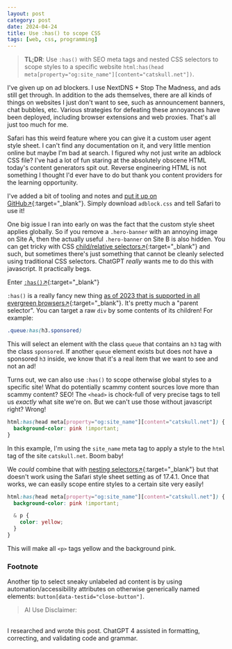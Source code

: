 ```yaml
---
layout: post
category: post
date: 2024-04-24
title: Use :has() to scope CSS
tags: [web, css, programming]
---
```


> **TL;DR**: Use `:has()` with SEO meta tags and nested CSS selectors to scope styles to a specific website `html:has(head meta[property="og:site_name"][content="catskull.net"])`.

I've given up on ad blockers. I use NextDNS + Stop The Madness, and ads still get through. In addition to the ads themselves, there are all kinds of things on websites I just don't want to see, such as announcement banners, chat bubbles, etc. Various strategies for defeating these annoyances have been deployed, including browser extensions and web proxies. That's all just too much for me.

Safari has this weird feature where you can give it a custom user agent style sheet. I can't find any documentation on it, and very little mention online but maybe I'm bad at search. I figured why not just write an adblock CSS file? I've had a lot of fun staring at the absolutely obscene HTML today's content generators spit out. Reverse engineering HTML is not something I thought I'd ever have to do but thank you content providers for the learning opportunity.

I've added a bit of tooling and notes and [put it up on GitHub↗](https://github.com/catskull/adblock.css){:target="_blank"}. Simply download `adblock.css` and tell Safari to use it!

One big issue I ran into early on was the fact that the custom style sheet applies globally. So if you remove a `.hero-banner` with an annoying image on Site A, then the actually useful `.hero-banner` on Site B is also hidden. You can get tricky with CSS [child/relative selectors↗](https://developer.mozilla.org/en-US/docs/Web/CSS/CSS_selectors/Selector_structure#relative_selector){:target="_blank"} and such, but sometimes there's just something that cannot be cleanly selected using traditional CSS selectors. ChatGPT _really_ wants me to do this with javascript. It practically begs.

Enter [`:has()`↗](https://developer.mozilla.org/en-US/docs/Web/CSS/:has){:target="_blank"}

`:has()` is a really fancy new thing [as of 2023 that is supported in all evergreen browsers↗](https://developer.mozilla.org/en-US/docs/Web/CSS/:has#browser_compatibility){:target="_blank"}. It's pretty much a "parent selector". You can target a raw `div` by some contents of its children! For example:

```css
.queue:has(h3.sponsored)
```

This will select an element with the class `queue` that contains an `h3` tag with the class `sponsored`. If another `queue` element exists but does not have a sponsored `h3` inside, we know that it's a real item that we want to see and not an ad!

Turns out, we can also use `:has()` to scope otherwise global styles to a specific site! What do potentially scammy content sources love more than scammy content? SEO! The `<head>` is chock-full of very precise tags to tell us _exactly_ what site we're on. But we can't use those without javascript right? Wrong!

```css
html:has(head meta[property="og:site_name"][content="catskull.net"]) {
  background-color: pink !important;
}
```

In this example, I'm using the `site_name` meta tag to apply a style to the `html` tag of the site `catskull.net`. Boom baby!

We _could_ combine that with [nesting selectors↗](https://developer.mozilla.org/en-US/docs/Web/CSS/Nesting_selector){:target="_blank"} but that doesn't work using the Safari style sheet setting as of 17.4.1. Once that works, we can easily scope entire styles to a certain site very easily!

```css
html:has(head meta[property="og:site_name"][content="catskull.net"]) {
  background-color: pink !important;

  & p {
    color: yellow;
  } 
}
``` 

This will make all `<p>` tags yellow and the background pink.

### Footnote

Another tip to select sneaky unlabeled ad content is by using automation/accessibility attributes on otherwise generically named elements: `button[data-testid="close-button"]`.

> AI Use Disclaimer:
<br>
I researched and wrote this post. ChatGPT 4 assisted in formatting, correcting, and validating code and grammar.

